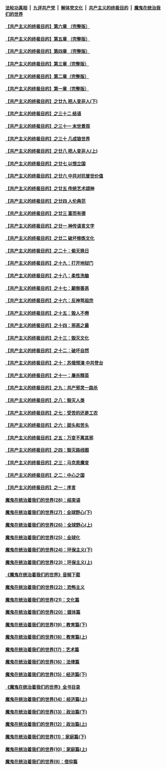 ####  [法轮功真相](../../../../basic/blob/master/README.md?t=01061013) &nbsp;|&nbsp; [九评共产党](../../../../9ping.md/blob/master/README.md?t=01061013) &nbsp;|&nbsp; [解体党文化](../../../../jtdwh.md/blob/master/README.md?t=01061013)  &nbsp;|&nbsp; [共产主义的终极目的](../../../../gczydzjmd.md/blob/master/README.md?t=01061013) &nbsp;|&nbsp; [魔鬼在统治我们的世界](../../../../mgztzwmdsj.md/blob/master/README.md?t=01061013) 

#### [【共产主义的终极目的】第六章 （完整版）](../pages/nsc422/n11428913.md?t=01061013) 

#### [【共产主义的终极目的】第五章 （完整版）](../pages/nsc422/n11428912.md?t=01061013) 

#### [【共产主义的终极目的】第四章 （完整版）](../pages/nsc422/n11428907.md?t=01061013) 

#### [【共产主义的终极目的】第三章（完整版）](../pages/nsc422/n11428848.md?t=01061013) 

#### [【共产主义的终极目的】第二章（完整版）](../pages/nsc422/n11428831.md?t=01061013) 

#### [【共产主义的终极目的】第一章（完整版）](../pages/nsc422/n11417651.md?t=01061013) 

#### [【共产主义的终极目的】之廿九 把人变非人(下)](../pages/nsc422/n11344140.md?t=01061013) 

#### [【共产主义的终极目的】之三十二 结语](../pages/nsc422/n11360535.md?t=01061013) 

#### [【共产主义的终极目的】之三十一 末世景观](../pages/nsc422/n11351129.md?t=01061013) 

#### [【共产主义的终极目的】之三十 几成狼世界](../pages/nsc422/n11348280.md?t=01061013) 

#### [【共产主义的终极目的】之廿八 把人变非人(上)](../pages/nsc422/n11340492.md?t=01061013) 

#### [【共产主义的终极目的】之廿七 以恨立国](../pages/nsc422/n11336944.md?t=01061013) 

#### [【共产主义的终极目的】之廿六 中共对抗普世价值](../pages/nsc422/n11324785.md?t=01061013) 

#### [【共产主义的终极目的】之廿五 传统艺术颂神](../pages/nsc422/n11296396.md?t=01061013) 

#### [【共产主义的终极目的】之廿四 人伦典范](../pages/nsc422/n11296397.md?t=01061013) 

#### [【共产主义的终极目的】之廿三 富而有德](../pages/nsc422/n11283598.md?t=01061013) 

#### [【共产主义的终极目的】之廿一 神传语言文字](../pages/nsc422/n11263265.md?t=01061013) 

#### [【共产主义的终极目的】之廿二 破坏修炼文化](../pages/nsc422/n11245728.md?t=01061013) 

#### [【共产主义的终极目的】之二十：偷天换日](../pages/nsc422/n11238846.md?t=01061013) 

#### [【共产主义的终极目的】之十九：打开地狱门](../pages/nsc422/n11206376.md?t=01061013) 

#### [【共产主义的终极目的】之十八：柔性洗脑](../pages/nsc422/n11199994.md?t=01061013) 

#### [【共产主义的终极目的】之十七：颠倒善恶](../pages/nsc422/n11179782.md?t=01061013) 

#### [【共产主义的终极目的】之十六：反神骂祖宗](../pages/nsc422/n11166798.md?t=01061013) 

#### [【共产主义的终极目的】之十五：毁人不倦](../pages/nsc422/n11166792.md?t=01061013) 

#### [【共产主义的终极目的】之十四：邪恶之最](../pages/nsc422/n11150249.md?t=01061013) 

#### [【共产主义的终极目的】之十三：毁灭文化](../pages/nsc422/n11135227.md?t=01061013) 

#### [【共产主义的终极目的】之十二：破坏自然](../pages/nsc422/n11135214.md?t=01061013) 

#### [【共产主义的终极目的】之十：苏俄预演 中共登台](../pages/nsc422/n11118424.md?t=01061013) 

#### [【共产主义的终极目的】之十一：屠杀精英](../pages/nsc422/n11118442.md?t=01061013) 

#### [【共产主义的终极目的】之九：共产邪灵一路杀](../pages/nsc422/n11114139.md?t=01061013) 

#### [【共产主义的终极目的】之八：毁灭人类](../pages/nsc422/n11108503.md?t=01061013) 

#### [【共产主义的终极目的】之七：受苦的还是工农](../pages/nsc422/n11101809.md?t=01061013) 

#### [【共产主义的终极目的】之六：甜头和苦头](../pages/nsc422/n11096971.md?t=01061013) 

#### [【共产主义的终极目的】之五：万变不离其邪](../pages/nsc422/n11091285.md?t=01061013) 

#### [【共产主义的终极目的】之四：毁灭路线图](../pages/nsc422/n11086284.md?t=01061013) 

#### [【共产主义的终极目的】之三：马克思魔变](../pages/nsc422/n11061941.md?t=01061013) 

#### [【共产主义的终极目的】之二：中心之国](../pages/nsc422/n11047728.md?t=01061013) 

#### [【共产主义的终极目的】之一：序言](../pages/nsc422/n11086077.md?t=01061013) 

#### [魔鬼在统治着我们的世界(28)：结束语](../pages/nsc422/n10936246.md?t=01061013) 

#### [魔鬼在统治着我们的世界(27)：全球野心(下)](../pages/nsc422/n10928319.md?t=01061013) 

#### [魔鬼在统治着我们的世界(26)：全球野心(上)](../pages/nsc422/n10900318.md?t=01061013) 

#### [魔鬼在统治着我们的世界(25)：全球化](../pages/nsc422/n10788205.md?t=01061013) 

#### [魔鬼在统治着我们的世界(24)：环保主义(下)](../pages/nsc422/n10695307.md?t=01061013) 

#### [魔鬼在统治着我们的世界(23)：环保主义(上)](../pages/nsc422/n10688613.md?t=01061013) 

#### [《魔鬼在统治着我们的世界》音频下载](../pages/nsc422/n10635553.md?t=01061013) 

#### [魔鬼在统治着我们的世界(22)：恐怖主义](../pages/nsc422/n10614727.md?t=01061013) 

#### [魔鬼在统治着我们的世界(21)：文化篇](../pages/nsc422/n10597706.md?t=01061013) 

#### [魔鬼在统治着我们的世界(20)：媒体篇](../pages/nsc422/n10586579.md?t=01061013) 

#### [魔鬼在统治着我们的世界(19)：教育篇(下)](../pages/nsc422/n10564808.md?t=01061013) 

#### [魔鬼在统治着我们的世界(18)：教育篇(上)](../pages/nsc422/n10526970.md?t=01061013) 

#### [魔鬼在统治着我们的世界(17)：艺术篇](../pages/nsc422/n10499093.md?t=01061013) 

#### [魔鬼在统治着我们的世界(16)：法律篇](../pages/nsc422/n10485969.md?t=01061013) 

#### [魔鬼在统治着我们的世界(15)：经济篇(下)](../pages/nsc422/n10469975.md?t=01061013) 

#### [《魔鬼在统治着我们的世界》全书目录](../pages/nsc422/n10464261.md?t=01061013) 

#### [魔鬼在统治着我们的世界(14)：经济篇(上)](../pages/nsc422/n10457370.md?t=01061013) 

#### [魔鬼在统治着我们的世界(13)：政治篇(下)](../pages/nsc422/n10448270.md?t=01061013) 

#### [魔鬼在统治着我们的世界(12)：政治篇(上)](../pages/nsc422/n10444576.md?t=01061013) 

#### [魔鬼在统治着我们的世界(11)：家庭篇(下)](../pages/nsc422/n10440961.md?t=01061013) 

#### [魔鬼在统治着我们的世界(10)：家庭篇(上)](../pages/nsc422/n10435448.md?t=01061013) 

#### [魔鬼在统治着我们的世界(9)：信仰篇](../pages/nsc422/n10432159.md?t=01061013) 

